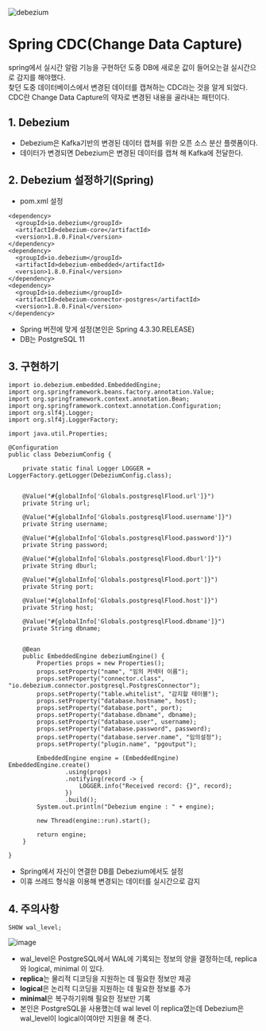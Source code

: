 ![debezium](https://github.com/DuHyeon2/DailyStudy/assets/83499405/8272a82d-9b52-4af3-b912-45d7022c5f38)

# Spring CDC(Change Data Capture)
spring에서 실시간 알람 기능을 구현하던 도중 DB에 새로운 값이 들어오는걸 실시간으로 감지를 해야했다. <br>
찾던 도중 데이터베이스에서 변경된 데이터를 캡쳐하는 CDC라는 것을 알게 되었다. <br>
CDC란 Change Data Capture의 약자로 변경된 내용을 골라내는 패턴이다. <br>


## 1. Debezium
- Debezium은 Kafka기반의 변경된 데이터 캡쳐를 위한 오픈 소스 분산 플랫폼이다.  <br>
- 데이터가 변경되면 Debezium은 변경된 데이터를 캡쳐 해 Kafka에 전달한다. <br>

## 2. Debezium 설정하기(Spring)
- pom.xml 설정
```
<dependency>
  <groupId>io.debezium</groupId>
  <artifactId>debezium-core</artifactId>
  <version>1.8.0.Final</version>
</dependency>
<dependency>
  <groupId>io.debezium</groupId>
  <artifactId>debezium-embedded</artifactId>
  <version>1.8.0.Final</version>
</dependency>
<dependency>
  <groupId>io.debezium</groupId>
  <artifactId>debezium-connector-postgres</artifactId>
  <version>1.8.0.Final</version>
</dependency>
```
- Spring 버전에 맞게 설정(본인은 Spring 4.3.30.RELEASE)
- DB는 PostgreSQL 11

## 3. 구현하기
```
import io.debezium.embedded.EmbeddedEngine;
import org.springframework.beans.factory.annotation.Value;
import org.springframework.context.annotation.Bean;
import org.springframework.context.annotation.Configuration;
import org.slf4j.Logger;
import org.slf4j.LoggerFactory;

import java.util.Properties;

@Configuration
public class DebeziumConfig {

    private static final Logger LOGGER = LoggerFactory.getLogger(DebeziumConfig.class);


    @Value("#{globalInfo['Globals.postgresqlFlood.url']}")
    private String url;

    @Value("#{globalInfo['Globals.postgresqlFlood.username']}")
    private String username;

    @Value("#{globalInfo['Globals.postgresqlFlood.password']}")
    private String password;

    @Value("#{globalInfo['Globals.postgresqlFlood.dburl']}")
    private String dburl;

    @Value("#{globalInfo['Globals.postgresqlFlood.port']}")
    private String port;

    @Value("#{globalInfo['Globals.postgresqlFlood.host']}")
    private String host;

    @Value("#{globalInfo['Globals.postgresqlFlood.dbname']}")
    private String dbname;


    @Bean
    public EmbeddedEngine debeziumEngine() {
        Properties props = new Properties();
        props.setProperty("name", "임의 커넥터 이름");
        props.setProperty("connector.class", "io.debezium.connector.postgresql.PostgresConnector");
        props.setProperty("table.whitelist", "감지할 테이블");
        props.setProperty("database.hostname", host);
        props.setProperty("database.port", port);
        props.setProperty("database.dbname", dbname);
        props.setProperty("database.user", username);
        props.setProperty("database.password", password);
        props.setProperty("database.server.name", "임의설정");
        props.setProperty("plugin.name", "pgoutput");

        EmbeddedEngine engine = (EmbeddedEngine) EmbeddedEngine.create()
                .using(props)
                .notifying(record -> {
                    LOGGER.info("Received record: {}", record);
                })
                .build();
        System.out.println("Debezium engine : " + engine);

        new Thread(engine::run).start();

        return engine;
    }

}
```
- Spring에서 자신이 연결한 DB를 Debezium에서도 설정 <br>
- 이휴 쓰레드 형식을 이용해 변경되는 데이터를 실시간으로 감지

## 4. 주의사항
```
SHOW wal_level;
```
![image](https://github.com/DuHyeon2/DailyStudy/assets/83499405/a7451684-60cc-4886-a8c4-872bbec8b2b5)

- wal_level은 PostgreSQL에서 WAL에 기록되는 정보의 양을 결정하는데, replica와 logical, minimal 이 있다. <br>
- **replica**는 물리적 디코딩을 지원하는 데 필요한 정보만 제공 <br>
- **logical**은 논리적 디코딩을 지원하는 데 필요한 정보를 추가 <br>
- **minimal**은 복구하기위해 필요한 정보만 기록 <br>
- 본인은 PostgreSQL을 사용했는데 wal level 이 replica였는데 Debezium은 wal_level이 logical이여야만 지원을 해 준다. <br>

